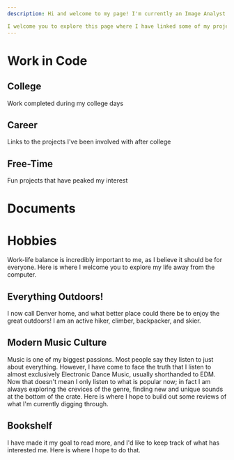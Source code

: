 ```yaml
---
description: Hi and welcome to my page! I'm currently an Image Analyst at Maxar working to build the globe in 3D. On the side, I am working to grow my coding profile and advance my career as a future Data Scientist. I was introduced to coding in college while completing a dual Bachelor of Science in Physics and Astronomy at the University of Arizona. Python has always been my go-to language; now I am expanding my familiarity with other languages such as C++, R, Julia, and HTML.

I welcome you to explore this page where I have linked some of my projects ranging from my time in college, my career, and my free-time. Also embedded are my Resume and CV, and even some of the interesting hobbies I've grown to love away from my work.
---
```

# Work in Code
## College
Work completed during my college days

## Career
Links to the projects I've been involved with after college

## Free-Time
Fun projects that have peaked my interest

# Documents


# Hobbies
Work-life balance is incredibly important to me, as I believe it should be for everyone. Here is where I welcome you to explore my life away from the computer.

## Everything Outdoors!
I now call Denver home, and what better place could there be to enjoy the great outdoors! I am an active hiker, climber, backpacker, and skier.

## Modern Music Culture
Music is one of my biggest passions. Most people say they listen to just about everything. However, I have come to face the truth that I listen to almost exclusively Electronic Dance Music, usually shorthanded to EDM. Now that doesn't mean I only listen to what is popular now; in fact I am always exploring the crevices of the genre, finding new and unique sounds at the bottom of the crate. Here is where I hope to build out some reviews of what I'm currently digging through.

## Bookshelf
I have made it my goal to read more, and I'd like to keep track of what has interested me. Here is where I hope to do that.
